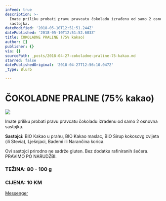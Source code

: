 ```yaml
---
inFeed: true
description: >-
  Imate priliku probati pravu pravcatu čokoladu izrađenu od samo 2 osnovna
  sastojka.
dateModified: '2018-05-10T12:51:51.244Z'
datePublished: '2018-05-10T12:51:52.603Z'
title: ČOKOLADNE PRALINE (75% kakao)
author: []
publisher: {}
via: {}
sourcePath: _posts/2018-04-27-cokoladne-praline-75-kakao.md
starred: false
datePublishedOriginal: '2018-04-27T12:56:10.047Z'
_type: Blurb

---
```

# ČOKOLADNE PRALINE (75% kakao)
![](https://the-grid-user-content.s3-us-west-2.amazonaws.com/ced94865-429f-4e18-bbf7-554f50655176.jpg)

Imate priliku probati pravu pravcatu čokoladu izrađenu od samo 2 osnovna sastojka.

**Sastojci:** BIO Kakao u prahu, BIO Kakao maslac, BIO Sirup kokosovg cvijeta (ili Stevia), Lješnjaci, Bademi ili Narančina korica.

Ovi sastojci prirodno ne sadrže gluten. Bez dodatka rafiniranih šećera. PRAVIMO PO NARUDŽBI.

### TEŽINA: 80 - 100 g

### CIJENA: 10 KM
[Messenger][0]

[0]: https://www.messenger.com/t/greenday.kolaci.peciva